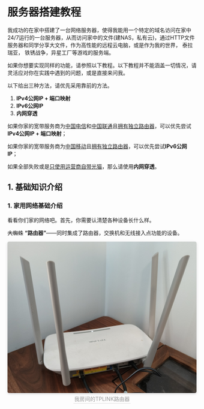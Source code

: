 # 服务器搭建教程

我成功的在家中搭建了一台网络服务器，使得我能用一个特定的域名访问在家中24/7运行的一台服务器，从而访问家中的文件(建NAS，私有云)，通过HTTP文件服务器和同学分享大文件，作为高性能的远程云电脑，或是作为我的世界， 泰拉瑞亚， 铁锈战争，异星工厂等游戏的服务端。

如果你想要实现同样的功能，请参照以下教程。以下教程并不能涵盖一切情况，请灵活应对你在实践中遇到的问题，或是直接来问我。

以下给出三种方法，请优先采用靠前的方法。

1. **IPv4公网IP + 端口映射**
2. **IPv6公网IP**
3. **内网穿透**

如果你家的宽带服务商为<u>中国电信</u>和<u>中国联通</u>且<u>拥有独立路由器</u>，可以优先尝试**IPv4公网IP + 端口映射**；

如果你家的宽带服务商为<u>中国移动</u>且<u>拥有独立路由器</u>，可以优先尝试**IPv6公网IP**；

如果全部失败或是<u>只使用运营商自带光猫</u>，那么请使用**内网穿透**。

## 1. 基础知识介绍

### 1. 家用网络基础介绍

看看你们家的网络吧。首先，你需要认清楚各种设备长什么样。

~~大蜘蛛~~ **“路由器”**——同时集成了路由器，交换机和无线接入点功能的设备。

<center>
    <img style=" 缩放比例; border-radius: 0.3125em;
    box-shadow: 0 2px 4px 0 rgba(34,36,38,.12),0 2px 10px 0 rgba(34,36,38,.08);" 
    src="./Image/router.jpg">
    <br>
    <div style="color:orange; border-bottom: 1px solid #d9d9d9;
         display: inline-block; color: #999; padding: 2px;">我房间的TPLINK路由器</div>
</center>



